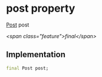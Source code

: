 


# post property







[Post](../../models_post_post_model/Post-class.md) post
  
_\<span class="feature"\>final\</span\>_






## Implementation

```dart
final Post post;
```







